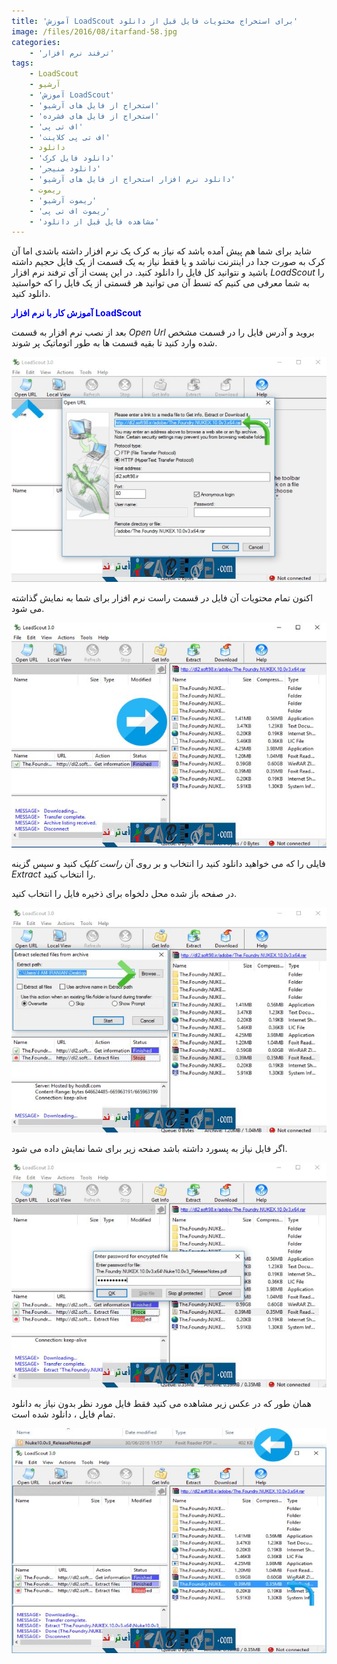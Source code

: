 ```yaml
---
title: 'آموزش LoadScout برای استخراج محتویات فایل قبل از دانلود'
image: /files/2016/08/itarfand-58.jpg
categories:
    - 'ترفند نرم افزار'
tags:
    - LoadScout
    - آرشیو
    - 'آموزش LoadScout'
    - 'استخراج از فایل های آرشیو'
    - 'استخراج از فایل های فشرده'
    - 'اف تی پی'
    - 'اف تی پی کلاینت'
    - دانلود
    - 'دانلود فایل کرک'
    - 'دانلود منیجر'
    - 'دانلود نرم افزار استخراج از فایل های آرشیو'
    - ریموت
    - 'ریموت آرشیو'
    - 'ریموت اف تی پی'
    - 'مشاهده فایل قبل از دانلود'
---
```


شاید برای شما هم پیش آمده باشد که نیاز به کرک یک نرم افزار داشته باشدی اما آن کرک به صورت جدا در اینترنت نباشد و یا فقط نیاز به یک قسمت از یک فایل حجیم داشته باشید و نتوانید کل فایل را دانلود کنید. در این پست از آی ترفند نرم افزار *LoadScout* را به شما معرفی می کنیم که تسط آن می توانید هر قسمتی از یک فایل را که خواستید دانلود کنید.

<span style="color: #0000ff;">**آموزش کار با نرم افزار LoadScout**</span>

بعد از نصب نرم افزار به قسمت *Open Url* بروید و آدرس فایل را در قسمت مشخص شده وارد کنید تا بقیه قسمت ها به طور اتوماتیک پر شوند.

![itarfand- (53](/files/2016/08/itarfand-53.jpg)

اکنون تمام محتویات آن فایل در قسمت راست نرم افزار برای شما به نمایش گذاشته می شود.

![itarfand- (54)](/files/2016/08/itarfand-54.jpg)

فایلی را که می خواهید دانلود کنید را انتخاب و بر روی آن *راست کلیک* کنید و سپس گزینه *Extract* را انتخاب کنید.

در صفحه باز شده محل دلخواه برای ذخیره فایل را انتخاب کنید.

![itarfand- (55)](/files/2016/08/itarfand-55.jpg)

اگر فایل نیاز به پسورد داشته باشد صفحه زیر برای شما نمایش داده می شود.

![itarfand- (56)](/files/2016/08/itarfand-56.jpg)

همان طور که در عکس زیر مشاهده می کنید فقط فایل مورد نظر بدون نیاز به دانلود تمام فایل ، دانلود شده است.

![itarfand- (57)](/files/2016/08/itarfand-57.jpg)